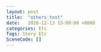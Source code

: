 ```yaml
---
layout: post
title:  "others_test"
date:   2020-12-13 15:00:00 +0000
categories: Etc
Tags: Story Etc
SceneCode: []
---
```

